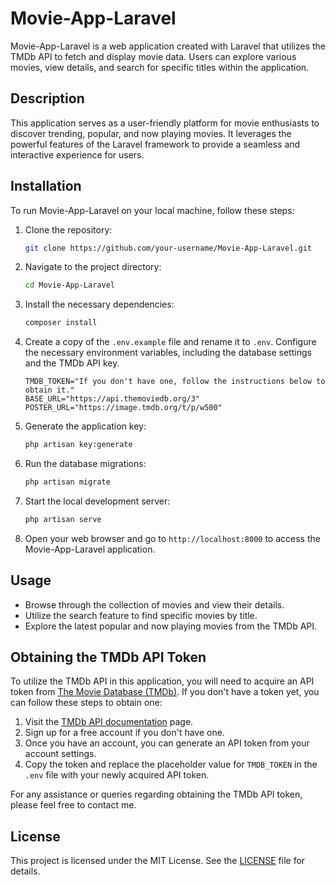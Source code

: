 # Movie-App-Laravel

Movie-App-Laravel is a web application created with Laravel that utilizes the TMDb API to fetch and display movie data. Users can explore various movies, view details, and search for specific titles within the application.

## Description

This application serves as a user-friendly platform for movie enthusiasts to discover trending, popular, and now playing movies. It leverages the powerful features of the Laravel framework to provide a seamless and interactive experience for users.

## Installation

To run Movie-App-Laravel on your local machine, follow these steps:

1. Clone the repository:

    ```bash
    git clone https://github.com/your-username/Movie-App-Laravel.git
    ```

2. Navigate to the project directory:

    ```bash
    cd Movie-App-Laravel
    ```

3. Install the necessary dependencies:

    ```bash
    composer install
    ```

4. Create a copy of the `.env.example` file and rename it to `.env`. Configure the necessary environment variables, including the database settings and the TMDb API key.

    ```
    TMDB_TOKEN="If you don't have one, follow the instructions below to obtain it."
    BASE_URL="https://api.themoviedb.org/3"
    POSTER_URL="https://image.tmdb.org/t/p/w500"
    ```

5. Generate the application key:

    ```bash
    php artisan key:generate
    ```

6. Run the database migrations:

    ```bash
    php artisan migrate
    ```

7. Start the local development server:

    ```bash
    php artisan serve
    ```

8. Open your web browser and go to `http://localhost:8000` to access the Movie-App-Laravel application.

## Usage

- Browse through the collection of movies and view their details.
- Utilize the search feature to find specific movies by title.
- Explore the latest popular and now playing movies from the TMDb API.

## Obtaining the TMDb API Token

To utilize the TMDb API in this application, you will need to acquire an API token from [The Movie Database (TMDb)](https://www.themoviedb.org/documentation/api). If you don't have a token yet, you can follow these steps to obtain one:

1. Visit the [TMDb API documentation](https://www.themoviedb.org/documentation/api) page.
2. Sign up for a free account if you don't have one.
3. Once you have an account, you can generate an API token from your account settings.
4. Copy the token and replace the placeholder value for `TMDB_TOKEN` in the `.env` file with your newly acquired API token.

For any assistance or queries regarding obtaining the TMDb API token, please feel free to contact me.

## License

This project is licensed under the MIT License. See the [LICENSE](LICENSE) file for details.
